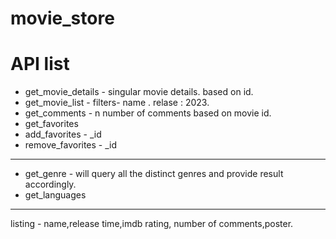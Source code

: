 # movie_store

# API list
- get_movie_details - singular movie details. based on id.
- get_movie_list - filters- name . relase : 2023. 
- get_comments - n number of comments based on movie id.
- get_favorites
- add_favorites - _id
- remove_favorites - _id

-------------
- get_genre - will query all the distinct genres and provide result accordingly.
- get_languages


------------------
listing - name,release time,imdb rating, number of comments,poster.